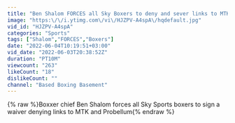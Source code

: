 ```yaml
---
title: "Ben Shalom FORCES all Sky Boxers to deny and sever links to MTK and Probellum"
image: "https:\/\/i.ytimg.com\/vi\/HJZPV-A4spA\/hqdefault.jpg"
vid_id: "HJZPV-A4spA"
categories: "Sports"
tags: ["Shalom","FORCES","Boxers"]
date: "2022-06-04T10:19:51+03:00"
vid_date: "2022-06-03T20:38:52Z"
duration: "PT10M"
viewcount: "263"
likeCount: "18"
dislikeCount: ""
channel: "Based Boxing Basement"
---
```

{% raw %}Boxxer chief Ben Shalom forces all Sky Sports boxers to sign a waiver denying links to MTK and Probellum{% endraw %}
